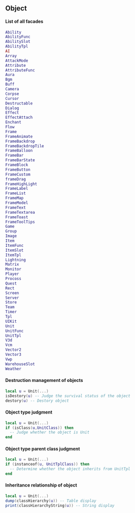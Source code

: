 ## Object

#### List of all facades

```lua
Ability
AbilityFunc
AbilitySlot
AbilityTpl
AI
Array
AttackMode
Attribute
AttributeFunc
Aura
Bgm
Buff
Camera
Corpse
Cursor
Destructable
Dialog
Effect
EffectAttach
Enchant
Flow
Frame
FrameAnimate
FrameBackdrop
FrameBackdropTile
FrameBalloon
FrameBar
FrameBarState
FrameBlock
FrameButton
FrameCustom
frameDrag
FrameHighLight
FrameLabel
FrameList
FrameMap
FrameModel
FrameText
FrameTextarea
FrameToast
FrameToolTips
Game
Group
Image
Item
ItemFunc
ItemSlot
ItemTpl
Lightning
Matrix
Monitor
Player
Procoss
Quest
Rect
Screen
Server
Store
Team
Timer
Tpl
UIKit
Unit
UnitFunc
UnitTpl
V3d
Vcm
Vector2
Vector3
Vwp
WarehouseSlot
Weather
```

#### Destruction management of objects

```lua
local u = Unit(...)
isDestory(u) -- Judge the survival status of the object
destory(u) -- Destory object
```

#### Object type judgment

```lua
local u = Unit(...)
if (isClass(u,UnitClass)) then
  -- Judge whether the object is Unit
end
```

#### Object type parent class judgment

```lua
local u = Unit(...)
if (instanceof(u, UnitTplClass)) then
  -- Determine whether the object inherits from UnitTpl
end
```

#### Inheritance relationship of object

```lua
local u = Unit(...)
dump(classHierarchy(u)) -- Table display
print(classHierarchyString(u)) -- String display
```


